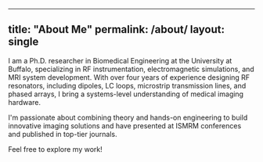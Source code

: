 
---
title: "About Me"
permalink: /about/
layout: single
---

I am a Ph.D. researcher in Biomedical Engineering at the University at Buffalo, specializing in RF instrumentation, electromagnetic simulations, and MRI system development. With over four years of experience designing RF resonators, including dipoles, LC loops, microstrip transmission lines, and phased arrays, I bring a systems-level understanding of medical imaging hardware.

I'm passionate about combining theory and hands-on engineering to build innovative imaging solutions and have presented at ISMRM conferences and published in top-tier journals.

Feel free to explore my work!
